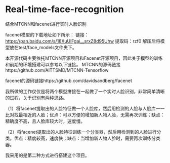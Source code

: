 # Real-time-face-recognition
结合MTCNN和facenet进行实时人脸识别

facenet模型的下载地址如下所示：
链接：https://pan.baidu.com/s/18XuUlFgai__srxZ8d95Uhw 
提取码：rzf0 
解压后将模型放在test/face_models文件夹下。

本开源代码主要依托MTCNN开源项目和Facenet开源项目，因此关于模型的训练和前期的环境搭建可以参考以下链接。
MTCNN的源码链接https://github.com/AITTSMD/MTCNN-Tensorflow

facenet的源码链接https://github.com/davidsandberg/facenet

我所做的工作仅仅是将两个模型拼接在一起做了一个实时人脸识别，非常简单清晰的过程，关于识别有两种思路。

（1）将facenet提取出的人脸特征做一个人脸库，然后用检测的人脸与人脸库一一比对找最相近的人脸；优点：可以方便的增加新人物人脸，无需再次训练；缺点：精确度不高，且人脸库较大时，速度慢。

（2）将facenet提取出的人脸特征训练一个分类器，然后用检测到的人脸进行分类。优点：精度较高，速度快；缺点：当增加新人物人脸时，需要再次训练分类器。

我采用的是第二种方式进行搭建这个项目。
